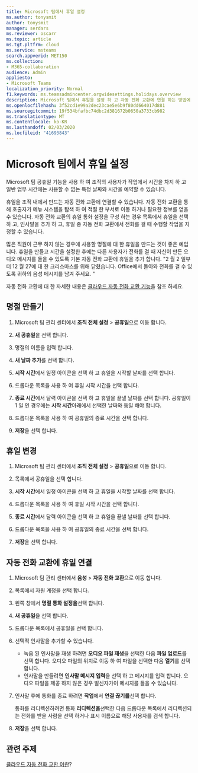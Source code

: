 ```yaml
---
title: Microsoft 팀에서 휴일 설정
ms.author: tonysmit
author: tonysmit
manager: serdars
ms.reviewer: oscarr
ms.topic: article
ms.tgt.pltfrm: cloud
ms.service: msteams
search.appverid: MET150
ms.collection:
- M365-collaboration
audience: Admin
appliesto:
- Microsoft Teams
localization_priority: Normal
f1.keywords: ms.teamsadmincenter.orgwidesettings.holidays.overview
description: Microsoft 팀에서 휴일을 설정 하 고 자동 전화 교환에 연결 하는 방법에 대해 알아봅니다.
ms.openlocfilehash: 3f52cd1e99a2dec23cae5e6b9f80dd664017d881
ms.sourcegitcommit: 19f534bfafbc74dbc2d381672b0650a3733cb982
ms.translationtype: MT
ms.contentlocale: ko-KR
ms.lasthandoff: 02/03/2020
ms.locfileid: "41693843"
---
```

# <a name="set-up-holidays-in-microsoft-teams"></a>Microsoft 팀에서 휴일 설정

Microsoft 팀 공휴일 기능을 사용 하 여 조직의 사용자가 작업에서 시간을 차지 하 고 일반 업무 시간에는 사용할 수 없는 특정 날짜와 시간을 예약할 수 있습니다. 

휴일을 조직 내에서 만드는 자동 전화 교환에 연결할 수 있습니다. 자동 전화 교환을 통해 호출자가 메뉴 시스템을 탐색 하 여 적절 한 부서로 이동 하거나 필요한 정보를 얻을 수 있습니다. 자동 전화 교환의 휴일 통화 설정을 구성 하는 경우 목록에서 휴일을 선택 하 고, 인사말을 추가 하 고, 휴일 중 자동 전화 교환에서 전화를 걸 때 수행할 작업을 지정할 수 있습니다.

많은 직원이 근무 하지 않는 경우에 사용할 명절에 대 한 휴일을 만드는 것이 좋은 예입니다. 휴일을 만들고 시간을 설정한 후에는 다른 사용자가 전화를 걸 때 자신이 만든 오디오 메시지를 들을 수 있도록 기본 자동 전화 교환에 휴일을 추가 합니다. "2 월 2 일부 터 12 월 27에 대 한 크리스마스를 위해 닫혔습니다. Office에서 돌아와 전화를 걸 수 있도록 귀하의 음성 메시지를 남겨 주세요. "

자동 전화 교환에 대 한 자세한 내용은 [클라우드 자동 전화 교환 기능](what-are-phone-system-auto-attendants.md)을 참조 하세요.  

## <a name="create-a-holiday"></a>명절 만들기

1. Microsoft 팀 관리 센터에서 **조직 전체 설정** > **공휴일**으로 이동 합니다.

2. **새 공휴일**을 선택 합니다.

3. 명절의 이름을 입력 합니다.

4. **새 날짜 추가**를 선택 합니다.

5. **시작 시간**에서 일정 아이콘을 선택 하 고 휴일을 시작할 날짜를 선택 합니다.

6. 드롭다운 목록을 사용 하 여 휴일 시작 시간을 선택 합니다.

7. **종료 시간**에서 달력 아이콘을 선택 하 고 휴일을 끝낼 날짜를 선택 합니다. 공휴일이 1 일 인 경우에는 **시작 시간**아래에서 선택한 날짜와 동일 해야 합니다.

8. 드롭다운 목록을 사용 하 여 공휴일의 종료 시간을 선택 합니다.

9. **저장**을 선택 합니다.

## <a name="change-a-holiday"></a>휴일 변경

1. Microsoft 팀 관리 센터에서 **조직 전체 설정** > **공휴일**으로 이동 합니다.

2. 목록에서 공휴일을 선택 합니다.

3. **시작 시간**에서 일정 아이콘을 선택 하 고 휴일을 시작할 날짜를 선택 합니다.

4. 드롭다운 목록을 사용 하 여 휴일 시작 시간을 선택 합니다.

5. **종료 시간**에서 달력 아이콘을 선택 하 고 휴일을 끝낼 날짜를 선택 합니다. 

6. 드롭다운 목록을 사용 하 여 공휴일의 종료 시간을 선택 합니다.

7. **저장**을 선택 합니다.

## <a name="connect-a-holiday-to-an-auto-attendant"></a>자동 전화 교환에 휴일 연결

1. Microsoft 팀 관리 센터에서 **음성** > **자동 전화 교환**으로 이동 합니다.
2. 목록에서 자원 계정을 선택 합니다.
3. 왼쪽 창에서 **명절 통화 설정을**선택 합니다.
4. **새 공휴일**을 선택 합니다.
5. 드롭다운 목록에서 공휴일을 선택 합니다.
6. 선택적 인사말을 추가할 수 있습니다.
    - 녹음 된 인사말을 재생 하려면 **오디오 파일 재생**을 선택한 다음 **파일 업로드**를 선택 합니다. 오디오 파일의 위치로 이동 하 여 파일을 선택한 다음 **열기**를 선택 합니다.
    - 인사말을 만들려면 **인사말 메시지 입력**을 선택 하 고 메시지를 입력 합니다. 오디오 파일을 제공 하지 않은 경우 발신자가이 메시지를 들을 수 있습니다.
7. 인사말 후에 통화를 종료 하려면 **작업**에서 **연결 끊기를**선택 합니다. 

    통화를 리디렉션하려면 통화 **리디렉션을**선택한 다음 드롭다운 목록에서 리디렉션되는 전화를 받을 사람을 선택 하거나 표시 이름으로 해당 사용자를 검색 합니다.
8. **저장**을 선택 합니다.

## <a name="related-topics"></a>관련 주제

[클라우드 자동 전화 교환 이란](what-are-phone-system-auto-attendants.md)?